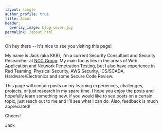 ```yaml
---
layout: single
author_profile: true
title: About
header:
  overlay_image: blog-cover.jpg
permalink: /about.html
---
```


Oh hey there -- It's nice to see you visiting this page! 

My name is Jack (aka KKB), I'm a current Security Consultant and Security Researcher at [NCC Group](https://twitter.com/NCCsecurityUS). My main focus lies in the areas of Web Application and Network Penetration Testing, but I also have experience in Red Teaming, Physical Security, AWS Security, ICS/SCADA, Hardware/Electronics and some Secure Code Review.

This page will contain posts on my learning experiences, challenges, projects, or just research in my spare time. I hope you enjoy the posts and hopefully learn something new. If you would like to see posts on a certain topic, just reach out to me and I'll see what I can do. Also, feedback is much appreciated!

Cheers!

Jack 
